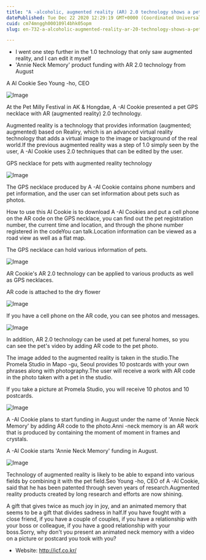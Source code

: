 ```yaml
---
title: "A -alcoholic, augmented reality (AR) 2.0 technology shows a pet GPS"
datePublished: Tue Dec 22 2020 12:29:19 GMT+0000 (Coordinated Universal Time)
cuid: cm74mnggh000109l4bhk05opm
slug: en-732-a-alcoholic-augmented-reality-ar-20-technology-shows-a-pet-gps

---
```



- I went one step further in the 1.0 technology that only saw augmented reality, and I can edit it myself
- 'Annie Neck Memory' product funding with AR 2.0 technology from August

A Al Cookie Seo Young -ho, CEO

![Image](https://cdn.hashnode.com/res/hashnode/image/upload/v1739528982822/9b992248-d594-4c3b-9f4c-94576f654739.jpeg)

At the Pet Milly Festival in AK & Hongdae, A -Al Cookie presented a pet GPS necklace with AR (augmented reality) 2.0 technology.

Augmented reality is a technology that provides information (augmented; augmented) based on Realiry, which is an advanced virtual reality technology that adds a virtual image to the image or background of the real world.If the previous augmented reality was a step of 1.0 simply seen by the user, A -Al Cookie uses 2.0 techniques that can be edited by the user.

GPS necklace for pets with augmented reality technology

![Image](https://cdn.hashnode.com/res/hashnode/image/upload/v1739528984849/ef1ed8b9-5974-4edf-81bf-39046640150a.jpeg)

The GPS necklace produced by A -Al Cookie contains phone numbers and pet information, and the user can set information about pets such as photos.

How to use this Al Cookie is to download A -Al Cookies and put a cell phone on the AR code on the GPS necklace, you can find out the pet registration number, the current time and location, and through the phone number registered in the codeYou can talk.Location information can be viewed as a road view as well as a flat map.

The GPS necklace can hold various information of pets.

![Image](https://cdn.hashnode.com/res/hashnode/image/upload/v1739528986602/0a7d7b34-ea25-46eb-bf7e-15978bf00a40.jpeg)

AR Cookie's AR 2.0 technology can be applied to various products as well as GPS necklaces.

AR code is attached to the dry flower

![Image](https://cdn.hashnode.com/res/hashnode/image/upload/v1739528988805/3653ff27-3b62-4117-bf8e-54524a83e3ff.jpeg)

If you have a cell phone on the AR code, you can see photos and messages.

![Image](https://cdn.hashnode.com/res/hashnode/image/upload/v1739528990518/8e2421a3-2d27-4dfb-a49a-97686f601bc2.jpeg)

In addition, AR 2.0 technology can be used at pet funeral homes, so you can see the pet's video by adding AR code to the pet photo.

The image added to the augmented reality is taken in the studio.The Promela Studio in Mapo -gu, Seoul provides 10 postcards with your own phrases along with photography.The user will receive a work with AR code in the photo taken with a pet in the studio.

If you take a picture at Promela Studio, you will receive 10 photos and 10 postcards.

![Image](https://cdn.hashnode.com/res/hashnode/image/upload/v1739528992518/6a4efb2a-51d2-43d6-9b78-f9f9ca7c8231.jpeg)

A -Al Cookie plans to start funding in August under the name of 'Annie Neck Memory' by adding AR code to the photo.Anni -neck memory is an AR work that is produced by containing the moment of moment in frames and crystals.

A -Al Cookie starts 'Annie Neck Memory' funding in August.

![Image](https://cdn.hashnode.com/res/hashnode/image/upload/v1739528994952/cc9d5f04-9315-4aba-86fa-d82add81e823.jpeg)

Technology of augmented reality is likely to be able to expand into various fields by combining it with the pet field.Seo Young -ho, CEO of A -Al Cookie, said that he has been patented through seven years of research.Augmented reality products created by long research and efforts are now shining.

A gift that gives twice as much joy in joy, and an animated memory that seems to be a gift that divides sadness in half.If you have fought with a close friend, if you have a couple of couples, if you have a relationship with your boss or colleague, if you have a good relationship with your boss.Sorry, why don't you present an animated neck memory with a video on a picture or postcard you took with you?

- Website: http://icf.co.kr/